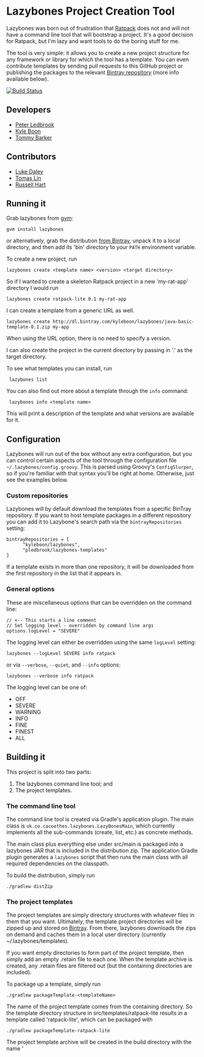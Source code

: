 Lazybones Project Creation Tool
===============================

Lazybones was born out of frustration that [Ratpack](http://ratpack-framework.org/)
does not and will not have a command line tool that will bootstrap a project.
It's a good decision for Ratpack, but I'm lazy and want tools to do the boring
stuff for me.

The tool is very simple: it allows you to create a new project structure for
any framework or library for which the tool has a template. You can even
contribute templates by sending pull requests to this GitHub project or publishing
the packages to the relevant [Bintray repository](https://bintray.com/repo/browse/pledbrook/lazybones-templates)
(more info available below).

[![Build Status](https://drone.io/github.com/pledbrook/lazybones/status.png)](https://drone.io/github.com/pledbrook/lazybones/latest)

Developers
----------

* [Peter Ledbrook](https://github.com/pledbrook)
* [Kyle Boon](https://github.com/kyleboon)
* [Tommy Barker](https://github.com/tbarker9)

Contributors
------------

* [Luke Daley](https://github.com/alkemist)
* [Tomas Lin](https://github.com/tomaslin)
* [Russell Hart](https://github.com/rhart)


Running it
----------

Grab lazybones from [gvm](http://gvmtool.net):

    gvm install lazybones

or alternatively, grab the distribution [from Bintray](https://bintray.com/pkg/show/general/pledbrook/lazybones-templates/lazybones),
unpack it to a local directory, and then add its 'bin' directory to your `PATH`
environment variable.

To create a new project, run

    lazybones create <template name> <version> <target directory>

So if I wanted to create a skeleton Ratpack project in a new 'my-rat-app'
directory I would run

    lazybones create ratpack-lite 0.1 my-rat-app

I can create a template from a generic URL as well.

    lazybones create http://dl.bintray.com/kyleboon/lazybones/java-basic-template-0.1.zip my-app

When using the URL option, there is no need to specify a version.

I can also create the project in the current directory by passing in '.' as
the target directory.

To see what templates you can install, run

     lazybones list

You can also find out more about a template through the `info` command:

     lazybones info <template name>

This will print a description of the template and what versions are available
for it.

Configuration
-------------

Lazybones will run out of the box without any extra configuration, but you can
control certain aspects of the tool through the configuration file
`~/.lazybones/config.groovy`. This is parsed using Groovy's `ConfigSlurper`, so
if you're familiar with that syntax you'll be right at home. Otherwise, just see
the examples below.

### Custom repositories

Lazybones will by default download the templates from a specific BinTray
repository. If you want to host template packages in a different repository
you can add it to Lazybone's search path via the `bintrayRepositories`
setting:

    bintrayRepositories = [
          "kyleboon/lazybones",
          "pledbrook/lazybones-templates"
    ]

If a template exists in more than one repository, it will be downloaded from the
first repository in the list that it appears in.

### General options

These are miscellaneous options that can be overridden on the command line:

    // <-- This starts a line comment
    // Set logging level - overridden by command line args
    options.logLevel = "SEVERE"

The logging level can either be overridden using the same `logLevel` setting:

    lazybones --logLevel SEVERE info ratpack

or via `--verbose`, `--quiet`, and `--info` options:

    lazybones --verbose info ratpack

The logging level can be one of:

* OFF
* SEVERE
* WARNING
* INFO
* FINE
* FINEST
* ALL

Building it
-----------

This project is split into two parts:

1. The lazybones command line tool; and
2. The project templates.

### The command line tool

The command line tool is created via Gradle's application plugin. The main
class is `uk.co.cacoethes.lazybones.LazyBonesMain`, which currently implements
all the sub-commands (create, list, etc.) as concrete methods.

The main class plus everything else under src/main is packaged into a lazybones
JAR that is included in the distribution zip. The application Gradle plugin
generates a `lazybones` script that then runs the main class with all required
dependencies on the classpath.

To build the distribution, simply run

    ./gradlew distZip

### The project templates

The project templates are simply directory structures with whatever files in
them that you want. Ultimately, the template project directories will be zipped
up and stored on [Bintray](https://bintray.com/repo/browse/pledbrook/lazybones-templates).
From there, lazybones downloads the zips on demand and caches them in a local
user directory (currently ~/.lazybones/templates).

If you want empty directories to form part of the project template, then simply
add an empty .retain file to each one. When the template archive is created,
any .retain files are filtered out (but the containing directories are included).

To package up a template, simply run

    ./gradlew packageTemplate-<templateName>

The name of the project template comes from the containing directory. So the
template directory structure in src/templates/ratpack-lite results in a template
called 'ratpack-lite', which can be packaged with

    ./gradlew packageTemplate-ratpack-lite

The project template archive will be created in the build directory with the
name '<template name>-template-<version>.zip'. See the small section below on
how the template version is derived.

You can also package all the templates in one fell swoop:

    ./gradlew packageTemplates

Once a template is packaged up, you can publish it to a generic (non-Maven)
Bintray repository by running

    ./gradlew publish-<templateName>

This will initially fail, because the build does not know where to publish to.
That's quickly fixed by adding a gradle.properties file in the root of this
project that contains at least these properties:

    repo.url=https://api.bintray.com/content/your_bintray_username/lazybones-templates
    repo.username=your_bintray_username
    repo.apiKey=your_bintray_apikey

You can then publish new versions of templates whenever you want. Note that you
cannot _republish_ with this mechanism, so remember to increment the version if
you need to.

Finally, you can publish the whole shebang (unusual) with

    ./gradlew publishAll

If you don't want to publish your template you can install it locally using the
installTemplate task.

     ./gradlew installTemplate-<templateName>

This will install the template to ~/.lazybones/templates so that you can use it without
moving it to bintray first.

And that's it for the project templates.

#### Template versions

You define the version of a template by putting a VERSION file in the root
directory of the template that contains just the version number. For example,
you specify a version of 1.2.8 for the ratpack-lite template by adding the file
src/templates/ratpack-lite/VERSION with the contents

    1.2.8

That's it! The VERSION file will automatically be excluded from the project
template archive.

Contributing templates
----------------------

*For a more comprehensive overview, read the [Template Developers Guide](https://github.com/pledbrook/lazybones/wiki/Template-developers-guide)*

If you have an idea for a project template and want to add it to lazybone's
library, then you have two options:

1. Fork this repo, add your template source to src/templates and submit a pull
   request
2. Keep the source in your own repository, build a zip package for the template,
   publish it to Bintray and finally send a link request to the
   pledbrook/lazybones-templates repository

The second option, a binary contribution, is currently the preferred one.
Otherwise the source for this project could grow too large. Plus it's good for
contributors to take responsibility for publishing their own binaries.

Requirements for a project template:

* Must have a VERSION file in the root directory containing just the current
  version number of the template
* A README, README.txt, README.md (or any README.\* file) in the root of the
  project. This file will be displayed straight after a new project is created
  from the template, so it should give some information about what the template
  contains and how to use it
* An optional lazybones.groovy post install script in the root of the template
  directory (see below for more details). It runs right after the template is
  installed and is deleted after successful completion.
* The name of the binary must be of the form &lt;name>-template-&lt;version>.zip and
  should _not_ contain a parent directory. So a README file must be at the top
  level of the zip.
* The name of the template should ideally be of the form &lt;tool/framework>-&lt;variant>,
  where the variant is optional. For example: ratpack-lite, dropwizard,
  grails-cqrs.

The lazybones.groovy post install script is a generic groovy script with a few extra
helper methods:

* `ask(String message, defaultValue = null)` - asks the user a question and returns their answer, or `defaultValue` if no
answer is provided

* `ask(String message, defaultValue, String propertyName)` - works similarily to the `ask()` above, but allows
grabbing variables from the command line as well based on the `propertyName`.

* `processTemplates(String filePattern, Map substitutionVariables)` - use ant pattern matching to find files and filter their
contents in place using Groovy's `SimpleTemplateEngine`.

* `hasFeature(String featureName)` - checks if the script has access to a feature, `hasFeature("ask")` or
`hasFeature("fileFilter")` would both return true

Here is a very simple example `lazybones.groovy` script that asks the user for
a couple of values and uses those to populate parameters in the template's build
file:

    def params = [:]
    params["groupId"] = ask("What is the group ID for this project?")
    params["version"] = ask("What is the project's initial version?", "0.1", "version")

    processTemplates("*.gradle", params)
    processTemplates("pom.xml", params)

The main Gradle build file might then look like this:

    apply plugin: "groovy"

    <% if (group) { %>group = "${group}"<% } %>
    version = "${version}"

The `${}` expressions are executed as Groovy expressions and they have access
to any variables in the parameter map passed to `processTemplates()`. Scriptlets,
i.e. code inside `<% %>` delimiters, allow for more complex logic.


